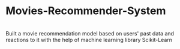 # Movies-Recommender-System
<br>
Built a movie recommendation model based on users' past data and reactions to it with the help of 
machine learning library Scikit-Learn
